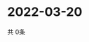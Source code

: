 # 2022-03-20
  共 0条

  <!-- BEGIN -->
  <!-- 最后更新时间Sun Mar 20 2022 12:08:44 GMT+0000 (Coordinated Universal Time) -->
  
  <!-- END -->
  
  